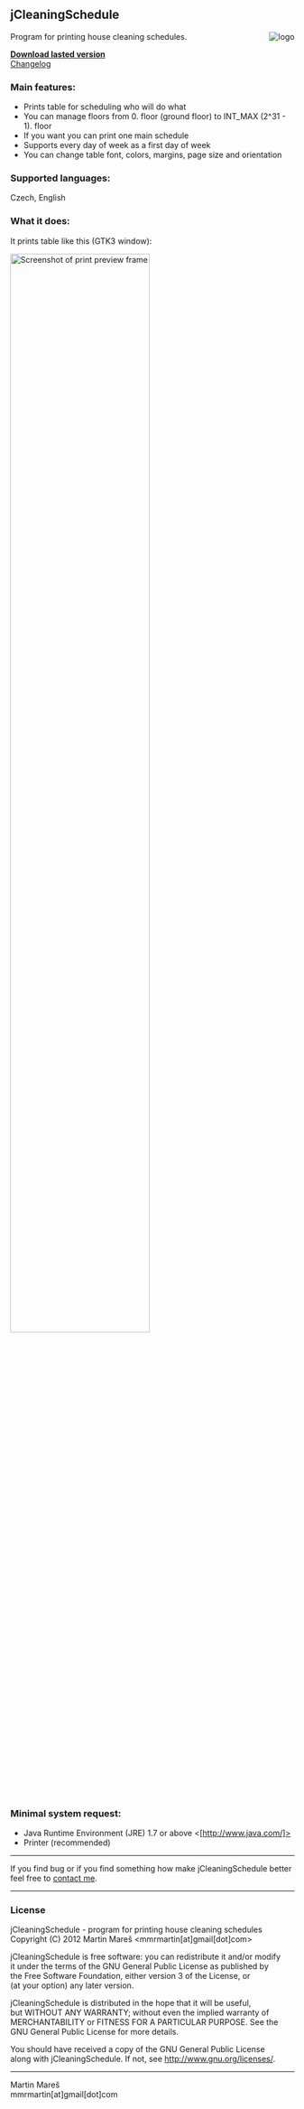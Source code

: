 jCleaningSchedule
----------------
<img align="right" alt="logo" src="https://raw.github.com/mmrmartin/jCleaningSchedule/master/imgs/logo_small.jpg" />
Program for printing house cleaning schedules.

**[Download lasted version]**  
[Changelog]

### Main features: ###
- Prints table for scheduling who will do what
- You can manage floors from 0. floor (ground floor) to INT_MAX (2^31 - 1). floor
- If you want you can print one main schedule
- Supports every day of week as a first day of week
- You can change table font, colors, margins, page size and orientation

### Supported languages: ###
Czech, English

### What it does: ###
It prints table like this (GTK3 window):  

<img alt="Screenshot of print preview frame" src="https://github.com/mmrmartin/jCleaningSchedule/raw/master/imgs/screenshots/gtk3-print_preview.png" width="70%"/>

### Minimal system request: ###
- Java Runtime Environment (JRE) 1.7 or above <[http://www.java.com/]>
- Printer (recommended)

********************************************************************
If you find bug or if you find something how make jCleaningSchedule 
better feel free to [contact me].
*********************************************************************
### License ###
jCleaningSchedule - program for printing house cleaning schedules  
Copyright (C) 2012  Martin Mareš <mmrmartin[at]gmail[dot]com>  

jCleaningSchedule is free software: you can redistribute it and/or modify   
it under the terms of the GNU General Public License as published by  
the Free Software Foundation, either version 3 of the License, or  
(at your option) any later version.   

jCleaningSchedule is distributed in the hope that it will be useful,  
but WITHOUT ANY WARRANTY; without even the implied warranty of  
MERCHANTABILITY or FITNESS FOR A PARTICULAR PURPOSE.  See the  
GNU General Public License for more details.  

You should have received a copy of the GNU General Public License  
along with jCleaningSchedule.  If not, see <http://www.gnu.org/licenses/>.
********************************************************************
Martin Mareš  
mmrmartin[at]gmail[dot]com

[Download lasted version]:https://github.com/mmrmartin/jCleaningSchedule/tree/master/download
[Changelog]:https://github.com/mmrmartin/jCleaningSchedule/blob/master/CHANGELOG
[http://www.java.com/]:http://www.java.com/
[contact me]:http://www.google.com/recaptcha/mailhide/d?k=01V4YQ48jtKohjqAGbVLUf3A==&c=9LIVk7jQM2U5wid1mbtY5efVyon0_fyXn40aJJ0-9og=
